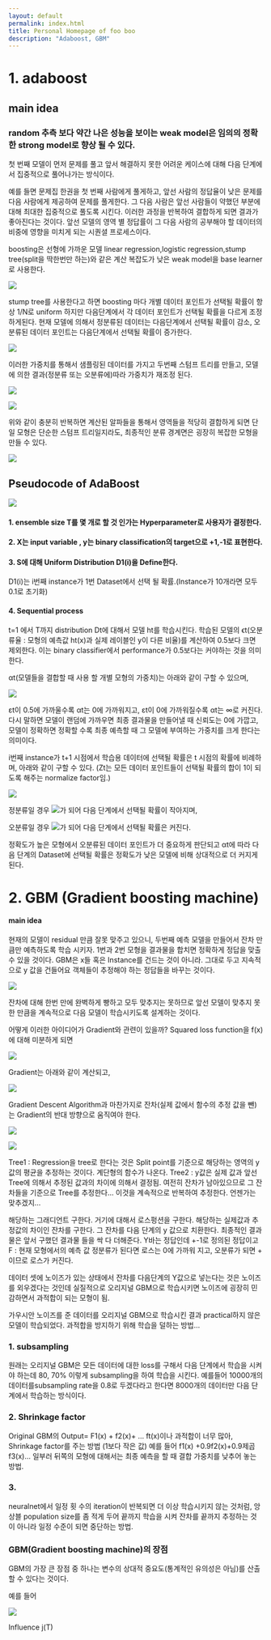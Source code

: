 ```yaml
---
layout: default
permalink: index.html
title: Personal Homepage of foo boo
description: "Adaboost, GBM"
---
```


# 1. adaboost
## main idea
### random 추측 보다 약간 나은 성능을 보이는 weak model은 임의의 정확한 strong model로 향상 될 수 있다.

첫 번째 모델이 먼저 문제를 풀고 앞서 해결하지 못한 어려운 케이스에 대해 다음 단계에서 집중적으로 풀어나가는 방식이다.

예를 들면 문제집 한권을 첫 번째 사람에게 풀게하고, 앞선 사람의 정답율이 낮은 문제를 다음 사람에게 제공하여 문제를 풀게한다. 그 다음 사람은 앞선 사람들이 약했던 부분에 대해 최대한 집중적으로 풀도록 시킨다. 이러한 과정을 반복하여 결합하게 되면 결과가 좋아진다는 것이다. 앞선 모델의 영역 별 정답률이 그 다음 사람의 공부해야 할 데이터의 비중에 영향을 미치게 되는 시퀀셜 프로세스이다.

boosting은 선형에 가까운 모델 linear regression,logistic regression,stump tree(split을 딱한번만 하는)와 같은 계산 복잡도가 낮은 weak model을 base learner로 사용한다.

![](http://hosun17.github.io/images/1.bmp)

stump tree를 사용한다고 하면
boosting 마다 개별 데이터 포인트가 선택될 확률이 항상 1/N로 uniform 하지만 다음단계에서 각 데이터 포인트가 선택될 확률을 다르게 조정하게된다.
현재 모델에 의해서 정분류된 데이터는 다음단계에서 선택될 확률이 감소, 오분류된 데이터 포인트는 다음단계에서 선택될 확률이 증가한다. 

![](http://hosun17.github.io/images/8.PNG)

이러한 가중치를 통해서 샘플링된 데이터를 가지고 두번째 스텀프 트리를 만들고, 모델에 의한 결과(정분류 또는 오분류에)따라 가중치가 재조정 된다. 

![](http://hosun17.github.io/images/9.PNG)

![](http://hosun17.github.io/images/10.PNG)

위와 같이 충분히 반복하면 계산된 알파들을 통해서 영역들을 적당히 결합하게 되면
단일 모형은 단순한 스텀프 트리일지라도, 최종적인 분류 경계면은 굉장히 복잡한 모형을 만들 수 있다.

![](http://hosun17.github.io/images/11.PNG)



## Pseudocode of AdaBoost

![](http://hosun17.github.io/images/2.bmp)

#### 1. ensemble size T를 몇 개로 할 것 인가는 Hyperparameter로 사용자가 결정한다.
#### 2. X는 input variable , y는 binary classification의 target으로 +1,-1로 표현한다.
#### 3. S에 대해 Uniform Distribution D1(i)을 Define한다.
D1(i)는 i번째 instance가 1번 Dataset에서 선택 될 확률.(Instance가 10개라면 모두 0.1로 초기화)
#### 4. Sequential process
t=1 에서 T까지 distribution Dt에 대해서 모델 ht를 학습시킨다. 학습된 모델의 ϵt(오분류율 : 모형의 예측값 ht(x)과 실제 레이블인 y이 다른 비율)를 계산하여 0.5보다 크면 제외한다. 이는 binary classifier에서 performance가 0.5보다는 커야하는 것을 의미한다.

αt(모델들을 결합할 때 사용 할 개별 모형의 가중치)는 아래와 같이 구할 수 있으며,

![](http://hosun17.github.io/images/3.PNG)

εt이 0.5에 가까울수록 αt는 0에 가까워지고, εt이 0에 가까워질수록 αt는 ∞로 커진다. 다시 말하면 모델이 랜덤에 가까우면 최종 결과물을 만들어낼 때 신뢰도는 0에 가깝고, 모델이 정확하면 정확할 수록 최종 예측할 때 그 모델에 부여하는 가중치를 크게 한다는 의미이다.

i번째 instance가 t+1 시점에서 학습용 데이터에 선택될 확률은 t 시점의 확률에 비례하며, 아래와 같이 구할 수 있다.
(Zt는 모든 데이터 포인트들이 선택될 확률의 합이 1이 되도록 해주는 normalize factor임.)

![](http://hosun17.github.io/images/2.PNG)

정분류일 경우 ![](http://hosun17.github.io/images/6.PNG)가 되어 다음 단계에서 선택될 확률이 작아지며,

오분류일 경우 ![](http://hosun17.github.io/images/7.PNG)가 되어 다음 단계에서 선택될 확률은 커진다.

정확도가 높은 모형에서 오분류된 데이터 포인트가 더 중요하게 판단되고 αt에 따라 다음 단계의 Dataset에 선택될 확률은 정확도가 낮은 모델에 비해 상대적으로 더 커지게 된다.


# 2. GBM (Gradient boosting machine)
#### main idea
현재의 모델이 residual 만큼 잘못 맞주고 있으니, 두번째 예측 모델을 만들어서 잔차 만큼만 예측하도록 학습 시키자. 1번과 2번 모형을 결과물을 합치면 정확하게 정답을 맞출 수 있을 것이다. GBM은 x들 혹은 Instance를 건드는 것이 아니라. 그대로 두고 지속적으로 y 값을 건들어요 객체들이 추정해야 하는 정답들을 바꾸는 것이다. 

![](http://hosun17.github.io/images/foo.png)

잔차에 대해 한번 만에 완벽하게 빵하고 모두 맞추지는 못하므로 앞선 모델이 맞추지 못한 만큼을 계속적으로 다음 모델이 학습시키도록 설계하는 것이다.

어떻게 이러한 아이디어가 Gradient와 관련이 있을까?
Squared loss function을 f(x)에 대해 미분하게 되면

![](http://hosun17.github.io/images/foo.png)

Gradient는 아래와 같이 계산되고,

![](http://hosun17.github.io/images/foo.png)

Gradient Descent Algorithm과 마찬가지로 잔차(실제 값에서 함수의 추정 값을 뺀)는 Gradient의 반대 방향으로 움직여야 한다.

![](http://hosun17.github.io/images/foo.png)

![](http://hosun17.github.io/images/foo.png)

Tree1 : Regression을 tree로 한다는 것은 Split point를 기준으로 해당하는 영역의 y값의 평균을 추정하는 것이다. 계단형의 함수가 나온다. 
Tree2 : y값은 실제 값과 앞선 Tree에 의해서 추정된 값과의 차이에 의해서 결정됨. 여전히 잔차가 남아있으므로 그 잔차들을 기준으로 Tree를 추정한다… 이것을 계속적으로 반복하여 추정한다. 언젠가는 맞추겠지…


해당하는 그래디언트 구한다. 거기에 대해서 로스펑션을 구한다. 해당하는 실제값과 추정값의 차이인 잔차를 구한다.
그 잔차를 다음 단계의 y 값으로 치환한다. 
최종적인 결과물은 앞서 구했던 결과물 들을 싹 다 더해준다. 
Y바는 정답인데 +-1로 정의된 정답이고 F : 현재 모형에서의 예측 값 
정분류가 된다면 로스는 0에 가까워 지고, 오분류가 되면 + 이므로 로스가 커진다.

데이터 셋에 노이즈가 있는 상태에서 잔차를 다음단계의 Y값으로 넣는다는 것은 노이즈를 외우겠다는 것인데 실질적으로 오리지널 GBM으로 학습시키면 노이즈에 굉장히 민감하면서 과적합이 되는 모형이 됨.

가우시안 노이즈를 준 데이터를 오리지널 GBM으로 학습시킨 결과 practical하지 않은 모델이 학습되었다. 
과적합을 방지하기 위해 학습을 덜하는 방법…
### 1. subsampling

원래는 오리지널 GBM은 모든 데이터에 대한 loss를 구해서 다음 단계에서 학습을 시켜야 하는데 80, 70% 이렇게 subsampling을 하여 학습을 시킨다. 예를들어 10000개의 데이터를subsampling rate을 0.8로 두겠다라고 한다면 8000개의 데이터만 다음 단계에서 학습하는 방식이다.  

### 2. Shrinkage factor 

Original GBM의 Output= F1(x) + f2(x)+ … ft(x)이나 과적합이 너무 많아, Shrinkage factor를 주는 방법 (1보다 작은 값)
예를 들어 f1(x) +0.9f2(x)+0.9제곱f3(x)… 일부러 뒤쪽의 모형에 대해서는 최종 예측을 할 때 결합 가중치를 낮추어 놓는 방법.

### 3. 

neuralnet에서 일정 횟 수의 iteration이 반복되면 더 이상 학습시키지 않는 것처럼, 앙상블 population size를 좀 적게 두어 끝까지 학습을 시켜 잔차를 끝까지 추정하는 것이 아니라 일정 수준이 되면 중단하는 방법.


### GBM(Gradient boosting machine)의 장점 

GBM의 가장 큰 장점 중 하나는 변수의 상대적 중요도(통계적인 유의성은 아님)를 산출할 수 있다는 것이다.


예를 들어 


![](http://hosun17.github.io/images/foo.png)

Influence j(T)  








